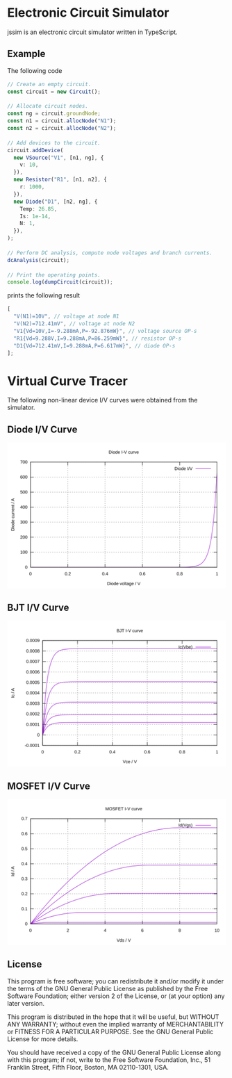 # Electronic Circuit Simulator

jssim is an electronic circuit simulator written in TypeScript.

## Example

The following code

```typescript
// Create an empty circuit.
const circuit = new Circuit();

// Allocate circuit nodes.
const ng = circuit.groundNode;
const n1 = circuit.allocNode("N1");
const n2 = circuit.allocNode("N2");

// Add devices to the circuit.
circuit.addDevice(
  new VSource("V1", [n1, ng], {
    v: 10,
  }),
  new Resistor("R1", [n1, n2], {
    r: 1000,
  }),
  new Diode("D1", [n2, ng], {
    Temp: 26.85,
    Is: 1e-14,
    N: 1,
  }),
);

// Perform DC analysis, compute node voltages and branch currents.
dcAnalysis(circuit);

// Print the operating points.
console.log(dumpCircuit(circuit));
```

prints the following result

```typescript
[
  "V(N1)=10V", // voltage at node N1
  "V(N2)=712.41mV", // voltage at node N2
  "V1{Vd=10V,I=-9.288mA,P=-92.876mW}", // voltage source OP-s
  "R1{Vd=9.288V,I=9.288mA,P=86.259mW}", // resistor OP-s
  "D1{Vd=712.41mV,I=9.288mA,P=6.617mW}", // diode OP-s
];
```

# Virtual Curve Tracer

The following non-linear device I/V curves were obtained from the simulator.

## Diode I/V Curve

![Diode I/V curve](./packages/vct/plot/iv-diode.svg)

## BJT I/V Curve

![BJT I/V curve](./packages/vct/plot/iv-bjt.svg)

## MOSFET I/V Curve

![MOSFET I/V curve](./packages/vct/plot/iv-mosfet.svg)

## License

This program is free software; you can redistribute it and/or modify it under
the terms of the GNU General Public License as published by the Free Software
Foundation; either version 2 of the License, or (at your option) any later
version.

This program is distributed in the hope that it will be useful, but WITHOUT ANY
WARRANTY; without even the implied warranty of MERCHANTABILITY or FITNESS FOR A
PARTICULAR PURPOSE. See the GNU General Public License for more details.

You should have received a copy of the GNU General Public License along with
this program; if not, write to the Free Software Foundation, Inc., 51 Franklin
Street, Fifth Floor, Boston, MA 02110-1301, USA.
